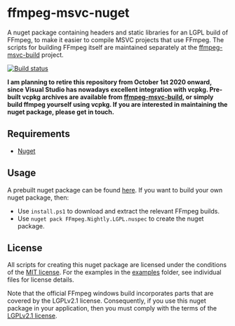 # ffmpeg-msvc-nuget

A nuget package containing headers and static libraries for an LGPL build of FFmpeg, to make it easier to compile MSVC projects that use FFmpeg. The scripts for building FFmpeg itself are maintained separately at the [ffmpeg-msvc-build](https://github.com/mcmtroffaes/ffmpeg-msvc-build) project.

[![Build status](https://ci.appveyor.com/api/projects/status/hgm9v7c0jg4galvv?svg=true)](https://ci.appveyor.com/project/mcmtroffaes/ffmpeg-msvc-nuget)

**I am planning to retire this repository from October 1st 2020 onward, since Visual Studio has nowadays excellent integration with vcpkg. Pre-built vcpkg archives are available from [ffmpeg-msvc-build](https://github.com/mcmtroffaes/ffmpeg-msvc-build/releases), or simply build ffmpeg yourself using vcpkg. If you are interested in maintaining the nuget package, please get in touch.**

## Requirements

* [Nuget](https://www.nuget.org/)

## Usage

A prebuilt nuget package can be found [here](https://www.nuget.org/packages/FFmpeg.Nightly.LGPL/). If you want to build your own nuget package, then:

  * Use ``install.ps1`` to download and extract the relevant FFmpeg builds.
  * Use ``nuget pack FFmpeg.Nightly.LGPL.nuspec`` to create the nuget package.

## License

All scripts for creating this nuget package are licensed under the
conditions of the [MIT license](LICENSE.txt). For the examples in the
[examples](examples) folder, see individual files for license details.

Note that the official FFmpeg windows build incorporates parts that
are covered by the LGPLv2.1 license. Consequently, if you use this nuget
package in your application, then you must comply with the terms of
the [LGPLv2.1 license](https://www.gnu.org/licenses/old-licenses/lgpl-2.1.en.html).

